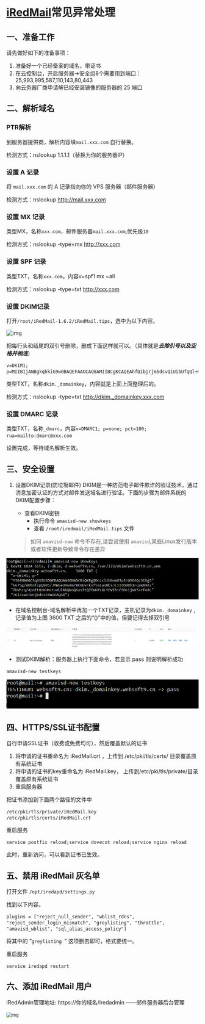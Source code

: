 # [iRedMail](https://www.iredmail.org/)常见异常处理

## 一、准备工作

请先做好如下的准备事项：

1. 准备好一个已经备案的域名，带证书
2. 在云控制台，开启服务器->安全组8个需要用到端口：25,993,995,587,110,143,80,443
3. 向云务器厂商申请解已经安装镜像的服务器的 25 端口



## 二、解析域名

### PTR解析

到服务器提供商，解析内容填`mail.xxx.com` 自行替换。

检测方式：nslookup 1.1.1.1（替换为你的服务器IP）

### 设置 A 记录

将 `mail.xxx.com` 的 A 记录指向你的 VPS 服务器（邮件服务器）

检测方式：nslookup http://mail.xxx.com

### 设置 MX 记录

类型MX，名称`xxx.com`，邮件服务器`mail.xxx.com`,优先级`10`

检测方式：nslookup -type=mx http://xxx.com

### 设置 SPF 记录

类型TXT，名称`xxx.com`，内容v=spf1 mx ~all

检测方式：nslookup -type=txt http://xxx.com

### 设置 DKIM记录

打开`/root/iRedMail-1.6.2/iRedMail.tips`，选中为以下内容。

![img](./../../../Users/Admins/Desktop/v2-a731647ba2b1e69c7f91ef23c2f275d6_720w.webp)

把每行头和结尾的双引号删除，删成下面这样就可以。（具体就是***去除引号以及空格并相连***）

```text
v=DKIM1; p=MIIBIjANBgkqhkiG9w0BAQEFAAOCAQ8AMIIBCgKCAQEAhfQibjrjm5dsvQiUibUfqQl+mgkKsYRSbxyAG4PuaLPbceBK290Lo2YvT9HZUAeO02UzLtoJDFDxcYloQxcVJH5OXoq7jamZ5Q84YRCY378QUdvfG2WlBE13EYMSJvbucN2y3rxLp2H5vA/22FBCpy4LO0hMaHcmeqbKp1HdbT7ugU3HwEcTBpaaYg0rvCyPyGmOmhxElY9iQ9+zry2SOgrcG0Su8Wx0QfJ5XPHPVSdu4YffP9RezAmsIK6S/1A/UbAl9rrmfg1LunGhUwvOwFSYdCLijM7YmDstnpdAYTpLFc9cqfyLsFqQqs+nKDYSmY/e0QtJeSeXFeIrJdx6sQIDAQAB
```

类型TXT，名称`dkim._domainkey`，内容就是上面上面整理后的。

检测方式：nslookup -type=txt http://dkim._domainkey.xxx.com

### 设置 DMARC 记录

类型TXT，名称`_dmarc`，内容`v=DMARC1; p=none; pct=100; rua=mailto:dmarc@xxx.com`

设置完成，等待域名解析生效。

## 三、安全设置

1. 设置DKIM记录(防垃圾邮件)
   DKIM是一种防范电子邮件欺诈的验证技术，通过消息加密认证的方式对邮件发送域名进行验证。下面的步骤为邮件系统的DKIM配置步骤：

   - 查看DKIM密钥
     - 执行命令 `amavisd-new showkeys`
     - 查看 `/root/iredmail/iRedMail.tips` 文件

   > 如何 `amavisd-new` 命令不存在,请尝试使用 `amavisd`,某些Linux发行版本或者软件更新导致命令存在差异

![1542016520413](./iredmail更换域名证书.assets/get-dkim-websoft9.png)

- 在域名控制台-域名解析中再加一个TXT记录，主机记录为`dkim._domainkey` ,记录值为上图 3600 TXT 之后的“()”中的值，但要记得去掉双引号

![1542077542483](./iredmail更换域名证书.assets/dns-dkim-websoft9.png)

- 测试DKIM解析：服务器上执行下面命令，若显示 pass 则说明解析成功

```
amavisd-new testkeys
```

![1542077698815](./iredmail更换域名证书.assets/amavisd-testkey-websoft9.png)



## 四、HTTPS/SSL证书配置

自行申请SSL证书（收费或免费均可），然后覆盖默认的证书

1. 将申请的证书重命名为 iRedMail.crt ，上传到 /etc/pki/tls/certs/ 目录覆盖原有系统证书
2. 将申请的证书的key重命名为 iRedMail.key， 上传到/etc/pki/tls/private/目录覆盖原有系统证书
3. 重启服务器

把证书添加到下面两个路径的文件中

```
/etc/pki/tls/private/iRedMail.key
/etc/pki/tls/certs/iRedMail.crt
```

重启服务

```shell
service postfix reload;service dovecot reload;service nginx reload
```

此时，重新访问，可以看到证书已生效。



## 五、禁用 iRedMail 灰名单

打开文件 `/opt/iredapd/settings.py`

找到以下内容。

```text
plugins = ["reject_null_sender", "wblist_rdns", "reject_sender_login_mismatch", "greylisting", "throttle", "amavisd_wblist", "sql_alias_access_policy"]
```

将其中的 ”`greylisting `” 这项删去即可，格式要统一。

重启服务

```text
service iredapd restart
```



## 六、添加 iRedMail 用户

iRedAdmin管理地址: https://你的域名/iredadmin ——邮件服务器后台管理

<img src="./../../../Users/Admins/Desktop/截屏2021-10-28-13.11.02.png" alt="img" style="zoom:80%;" />